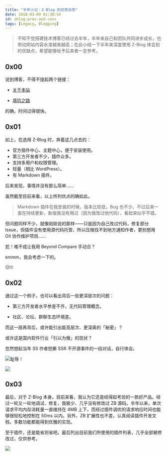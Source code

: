 ```yaml
---
title: "半年小记：Z-Blog 的优势劣势"
date: 2018-03-09 01:30:54
id: zblog-pros-and-cons
tags: [Legacy, Blogging]
---
```


> 不知不觉搭建技术博客已经过去半年，半年来自己和团队共同进步成长，也带动网站内容水准越来越高；在此小结一下半年来深度使用 Z-Blog 体会到的优缺点，希望能够给予后来者一定参考。

## 0x00

说到博客，不得不提起两个链接：

- [关于本站](/about)

- [填坑之路](change-log)

的确，时间过得很快。

## 0x01

如上，在选用 Z-Blog 时，奔着这几点去的：

- 官方插件中心、主题中心，便于安装使用。
- 第三方开发者不少，插件众多。
- 支持多用户和权限管理。
- 轻量（相比 WordPress）。
- 有 Markdown 插件。

后来发现，事情并没有那么简单……

虽然截至目前来看，以上所列优点的确如此。

> Markdown 插件在我安装的时候，版本比较低，Bug 也不少。不过后来一直在持续更新，新版我没有用过（因为我改过他代码），看起来似乎不错。

但问题同样不少，就像刚刚说的那样——只是因为自己改过代码，修复部分 Issue，但插件没有使用源代码托管，所以压根找不到地方通知作者，更别想用 Git 协作维护项目……

尬！难不成让我用 Beyond Compare 手动合？

emmm，我会考虑一下的。

😑🙄

## 0x02

通过这一个例子，也可以看出背后一些更深层次的问题：

- 第三方开发者水平参差不齐，无代码管理概念。

- 社区、论坛、群聊生态环境差。

而这一层再背后，或许能引出能高层次、更深奥的「秘密」？

或许这是国内软件行业「引以为傲」的现状？

忽然想起当年 SS 作者怒撕 SSR 不开源事件的一段对话，自行体会。

![耻辱！](/resources/legacy/5b73a5511e1aa.png)

![](/resources/legacy/5b73a5565502d.png)

## 0x03

最后，对于 Z-Blog 本身。目前来看，我认为它还是经得起考验的一款好产品。经过一轮又一轮地调试、修复，我极少、几乎没有修改过 ZB 源码。半年以来，单次请求平均内存消耗量一直维持在 4MB 上下，而经过插件调优的请求响应时间也能够很轻松地控制在 50ms 以内。另外，ZB 扩展性也不差，认真阅读插件开发文档，多数功能都能得到优雅的实现。

至于插件，还是能省则省吧。最后列出目前我们所使用的插件列表，几乎全部被修改过，仅供参考。

![](/resources/legacy/5b73a55bb6dd2.png)


